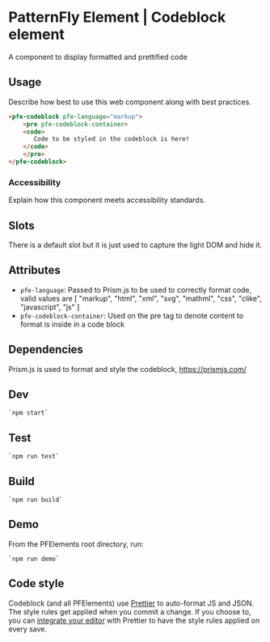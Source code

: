 # PatternFly Element | Codeblock element
A component to display formatted and prettified code

## Usage
Describe how best to use this web component along with best practices.

```html
<pfe-codeblock pfe-language="markup">
    <pre pfe-codeblock-container>
    <code>
       Code to be styled in the codeblock is here!
    </code>
    </pre>
</pfe-codeblock> 
```

### Accessibility
Explain how this component meets accessibility standards.

## Slots

There is a default slot but it is just used to capture the light DOM and hide it.

## Attributes

- `pfe-language`: Passed to Prism.js to be used to correctly format code, valid values are [
      "markup",
      "html",
      "xml",
      "svg",
      "mathml",
      "css",
      "clike",
      "javascript",
      "js"
    ]
- `pfe-codeblock-container`: Used on the pre tag to denote content to format is inside in a code block


## Dependencies
Prism.js is used to format and style the codeblock, https://prismjs.com/

## Dev

    `npm start`

## Test

    `npm run test`

## Build

    `npm run build`

## Demo

From the PFElements root directory, run:

    `npm run demo`

## Code style

Codeblock (and all PFElements) use [Prettier][prettier] to auto-format JS and JSON. The style rules get applied when you commit a change. If you choose to, you can [integrate your editor][prettier-ed] with Prettier to have the style rules applied on every save.

[prettier]: https://github.com/prettier/prettier/
[prettier-ed]: https://prettier.io/docs/en/editors.html
[web-component-tester]: https://github.com/Polymer/web-component-tester
